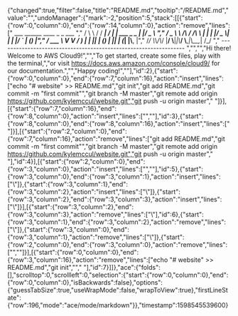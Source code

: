 {"changed":true,"filter":false,"title":"README.md","tooltip":"/README.md","value":"","undoManager":{"mark":-2,"position":5,"stack":[[{"start":{"row":0,"column":0},"end":{"row":14,"column":0},"action":"remove","lines":["         ___        ______     ____ _                 _  ___  ","        / \\ \\      / / ___|   / ___| | ___  _   _  __| |/ _ \\ ","       / _ \\ \\ /\\ / /\\___ \\  | |   | |/ _ \\| | | |/ _` | (_) |","      / ___ \\ V  V /  ___) | | |___| | (_) | |_| | (_| |\\__, |","     /_/   \\_\\_/\\_/  |____/   \\____|_|\\___/ \\__,_|\\__,_|  /_/ "," ----------------------------------------------------------------- ","","","Hi there! Welcome to AWS Cloud9!","","To get started, create some files, play with the terminal,","or visit https://docs.aws.amazon.com/console/cloud9/ for our documentation.","","Happy coding!",""],"id":2},{"start":{"row":0,"column":0},"end":{"row":7,"column":16},"action":"insert","lines":["echo \"# website\" >> README.md","git init","git add README.md","git commit -m \"first commit\"","git branch -M master","git remote add origin https://github.com/kylemccul/website.git","git push -u origin master","                "]}],[{"start":{"row":7,"column":16},"end":{"row":8,"column":0},"action":"insert","lines":["",""],"id":3},{"start":{"row":8,"column":0},"end":{"row":8,"column":16},"action":"insert","lines":["                "]}],[{"start":{"row":2,"column":0},"end":{"row":7,"column":16},"action":"remove","lines":["git add README.md","git commit -m \"first commit\"","git branch -M master","git remote add origin https://github.com/kylemccul/website.git","git push -u origin master","                "],"id":4}],[{"start":{"row":2,"column":0},"end":{"row":3,"column":0},"action":"insert","lines":["",""],"id":5},{"start":{"row":3,"column":0},"end":{"row":3,"column":1},"action":"insert","lines":["\\"]},{"start":{"row":3,"column":1},"end":{"row":3,"column":2},"action":"insert","lines":["\\"]},{"start":{"row":3,"column":2},"end":{"row":3,"column":3},"action":"insert","lines":["\\"]}],[{"start":{"row":3,"column":2},"end":{"row":3,"column":3},"action":"remove","lines":["\\"],"id":6},{"start":{"row":3,"column":1},"end":{"row":3,"column":2},"action":"remove","lines":["\\"]},{"start":{"row":3,"column":0},"end":{"row":3,"column":1},"action":"remove","lines":["\\"]},{"start":{"row":2,"column":0},"end":{"row":3,"column":0},"action":"remove","lines":["",""]}],[{"start":{"row":0,"column":0},"end":{"row":3,"column":16},"action":"remove","lines":["echo \"# website\" >> README.md","git init","","                "],"id":7}]]},"ace":{"folds":[],"scrolltop":0,"scrollleft":0,"selection":{"start":{"row":0,"column":0},"end":{"row":0,"column":0},"isBackwards":false},"options":{"guessTabSize":true,"useWrapMode":false,"wrapToView":true},"firstLineState":{"row":196,"mode":"ace/mode/markdown"}},"timestamp":1598545539600}